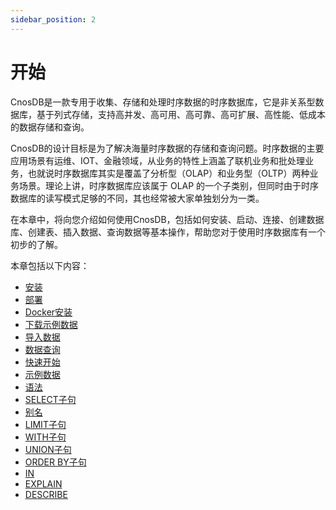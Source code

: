 ```yaml
---
sidebar_position: 2
---
```


# 开始

CnosDB是一款专用于收集、存储和处理时序数据的时序数据库，它是非关系型数据库，基于列式存储，支持高并发、高可用、高可靠、高可扩展、高性能、低成本的数据存储和查询。

CnosDB的设计目标是为了解决海量时序数据的存储和查询问题。时序数据的主要应用场景有运维、IOT、金融领域，从业务的特性上涵盖了联机业务和批处理业务，也就说时序数据库其实是覆盖了分析型（OLAP）和业务型（OLTP）两种业务场景。理论上讲，时序数据库应该属于 OLAP 的一个子类别，但同时由于时序数据库的读写模式足够的不同，其也经常被大家单独划分为一类。

在本章中，将向您介绍如何使用CnosDB，包括如何安装、启动、连接、创建数据库、创建表、插入数据、查询数据等基本操作，帮助您对于使用时序数据库有一个初步的了解。

本章包括以下内容：

- [安装](./install.md)
- [部署](./install.md#部署)
- [Docker安装](./install.md#docker安装)
- [下载示例数据](./install.md#下载示例数据)
- [导入数据](./install.md#导入数据)
- [数据查询](./install.md#数据查询)
- [快速开始](./quick_start.md)
- [示例数据](./quick_start.md#示例数据)
- [语法](./quick_start.md#语法)
- [SELECT子句](./quick_start.md#select-子句)
- [别名](./quick_start.md#别名)
- [LIMIT子句](./quick_start.md#limit-子句)
- [WITH子句](./quick_start.md#with-子句)
- [UNION子句](./quick_start.md#union-子句)
- [ORDER BY子句](./quick_start.md#order-by-子句)
- [IN](./quick_start.md#in)
- [EXPLAIN](./quick_start.md#explain)
- [DESCRIBE](./quick_start.md#describe)

